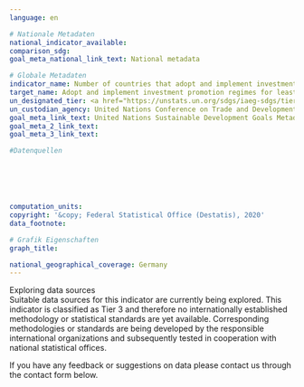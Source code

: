 ```yaml
---
language: en

# Nationale Metadaten
national_indicator_available: 
comparison_sdg: 
goal_meta_national_link_text: National metadata

# Globale Metadaten
indicator_name: Number of countries that adopt and implement investment promotion regimes for developing countries, including LDCs
target_name: Adopt and implement investment promotion regimes for least developed countries
un_designated_tier: <a href="https://unstats.un.org/sdgs/iaeg-sdgs/tier-classification/" title="Click here for more information on the UN tier classification.">Tier II</a>
un_custodian_agency: United Nations Conference on Trade and Development (UNCTAD)
goal_meta_link_text: United Nations Sustainable Development Goals Metadata
goal_meta_2_link_text: 
goal_meta_3_link_text: 

#Datenquellen






computation_units: 
copyright: '&copy; Federal Statistical Office (Destatis), 2020'
data_footnote: 

# Grafik Eigenschaften
graph_title: 

national_geographical_coverage: Germany
---
```


<span class="status notstarted"> Exploring data sources </span><br>
Suitable data sources for this indicator are currently being explored.
This indicator is classified as Tier 3 and therefore no internationally established methodology or statistical standards are yet available. Corresponding methodologies or standards are being developed by the responsible international organizations and subsequently tested in cooperation with national statistical offices.

If you have any feedback or suggestions on data please contact us through the contact form below.